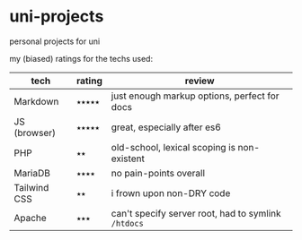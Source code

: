 # uni-projects
personal projects for uni

my (biased) ratings for the techs used:

tech         | rating  | review
------------ | ------- | ---------------------------------------------------
Markdown     | `★★★★★` | just enough markup options, perfect for docs
JS (browser) | `★★★★★` | great, especially after es6
PHP          | `★★`    | old-school, lexical scoping is non-existent
MariaDB      | `★★★★`  | no pain-points overall
Tailwind CSS | `★★`    | i frown upon non-DRY code
Apache       | `★★★`   | can't specify server root, had to symlink `/htdocs`

